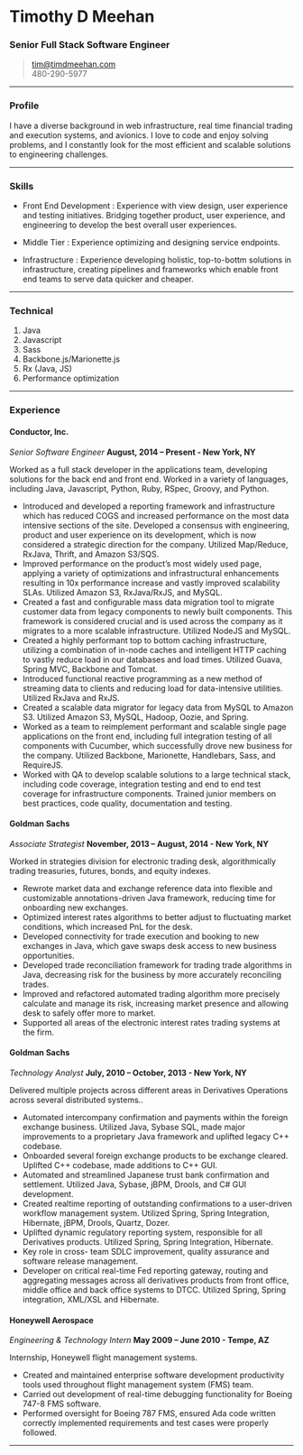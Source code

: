 
# Timothy D Meehan

### Senior Full Stack Software Engineer

> [tim@timdmeehan.com](mailto:tim@timdmeehan.com)  
> 480-290-5977

------

### Profile

I have a diverse background in web infrastructure, real time financial trading and execution systems, and avionics.  I love to code and enjoy solving problems, and I constantly look for the most efficient and scalable solutions to engineering challenges.

------

### Skills

* Front End Development
  : Experience with view design, user experience and testing initiatives.  Bridging together product, user experience, and engineering to develop the best overall user experiences.

* Middle Tier
  : Experience optimizing and designing service endpoints.  

* Infrastructure
  : Experience developing holistic, top-to-bottm solutions in infrastructure, creating pipelines and frameworks which enable front end teams to serve data quicker and cheaper.

-------

### Technical

1. Java
1. Javascript
1. Sass
1. Backbone.js/Marionette.js
1. Rx (Java, JS)
1. Performance optimization

------

### Experience

#### Conductor, Inc.
 *Senior Software Engineer*
  __August, 2014 – Present - New York, NY__

Worked as a full stack developer in the applications team, developing solutions for the back end and front end.  Worked in a variety of languages, including Java, Javascript, Python, Ruby, RSpec, Groovy, and Python.

* Introduced and developed a reporting framework and infrastructure which has reduced COGS and increased performance on the most data intensive sections of the site.  Developed a consensus with engineering, product and user experience on its development, which is now considered a strategic direction for the company.  Utilized Map/Reduce, RxJava, Thrift, and Amazon S3/SQS.
* Improved performance on the product’s most widely used page, applying a variety of optimizations and infrastructural enhancements resulting in 10x performance increase and vastly improved scalability SLAs.  Utilized Amazon S3, RxJava/RxJS, and MySQL.
* Created a fast and configurable mass data migration tool to migrate customer data from legacy components to newly built components.  This framework is considered crucial and is used across the company as it migrates to a more scalable infrastructure.  Utilized NodeJS and MySQL.
* Created a highly performant top to bottom caching infrastructure, utilizing a combination of in-node caches and intelligent HTTP caching to vastly reduce load in our databases and load times.  Utilized Guava, Spring MVC, Backbone and Tomcat.
* Introduced functional reactive programming as a new method of streaming data to clients and reducing load for data-intensive utilities.  Utilized RxJava and RxJS.
* Created a scalable data migrator for legacy data from MySQL to Amazon S3.  Utilized Amazon S3, MySQL, Hadoop, Oozie, and Spring.
* Worked as a team to reimplement performant and scalable single page applications on the front end, including full integration testing of all components with Cucumber, which successfully drove new business for the company.  Utilized Backbone, Marionette, Handlebars, Sass, and RequireJS.
* Worked with QA to develop scalable solutions to a large technical stack, including code coverage, integration testing and end to end test coverage for infrastructure components.  Trained junior members on best practices, code quality, documentation and testing.


#### Goldman Sachs
 *Associate Strategist*
  __November, 2013 – August, 2014 - New York, NY__

Worked in strategies division for electronic trading desk, algorithmically trading treasuries, futures, bonds, and equity indexes.

* Rewrote market data and exchange reference data into flexible and customizable annotations-driven Java framework, reducing time for onboarding new exchanges.
* Optimized interest rates algorithms to better adjust to fluctuating market conditions, which increased PnL for the desk.
* Developed connectivity for trade execution and booking to new exchanges in Java, which gave swaps desk access to new business opportunities.
* Developed trade reconciliation framework for trading trade algorithms in Java, decreasing risk for the business by more accurately reconciling trades.
* Improved and refactored automated trading algorithm more precisely calculate and manage its risk, increasing market presence and allowing desk to safely offer more to market.
* Supported all areas of the electronic interest rates trading systems at the firm.

#### Goldman Sachs
  *Technology Analyst*
 __July, 2010 – October, 2013 -  New York, NY__

Delivered multiple projects across different areas in Derivatives Operations across several distributed systems..

* Automated intercompany confirmation and payments within the foreign exchange business.  Utilized Java, Sybase SQL, made major improvements to a proprietary Java framework and uplifted legacy C++ codebase.
* Onboarded several foreign exchange products to be exchange cleared.  Uplifted C++ codebase, made additions to C++ GUI.
* Automated and streamlined Japanese trust bank confirmation and settlement.  Utilized Java, Sybase, jBPM, Drools, and C# GUI development.
* Created realtime reporting of outstanding confirmations to a user-driven workflow management system.  Utilized Spring, Spring Integration, Hibernate, jBPM, Drools, Quartz, Dozer.
* Uplifted dynamic regulatory reporting system, responsible for all Derivatives products.  Utilized Spring, Spring Integration, Hibernate.
* Key role in cross- team SDLC improvement, quality assurance and software release management.
* Developer on critical real-time Fed reporting gateway, routing and aggregating messages across all derivatives products from front office, middle office and back office systems to DTCC.  Utilized Spring, Spring integration, XML/XSL and Hibernate.



#### Honeywell Aerospace
  *Engineering & Technology Intern*
  __May 2009 – June 2010 - Tempe, AZ__

Internship, Honeywell flight management systems.

* Created and maintained enterprise software development productivity tools used throughout flight management system (FMS) team.
* Carried out development of real-time debugging functionality for Boeing 747-8 FMS software.
* Performed oversight for Boeing 787 FMS, ensured Ada code written correctly implemented requirements and test cases were properly followed.

------

